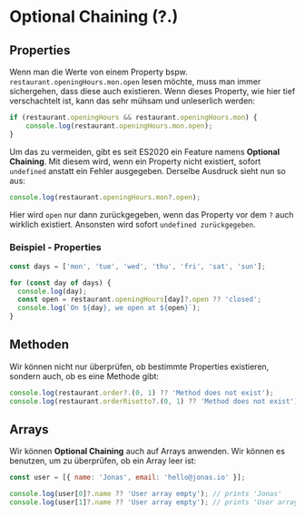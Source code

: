 # Optional Chaining (?.)

## Properties

Wenn man die Werte von einem Property bspw. `restaurant.openingHours.mon.open` lesen möchte, muss man immer sichergehen, dass diese auch
existieren. Wenn dieses Property, wie hier tief verschachtelt ist, kann das sehr mühsam und unleserlich werden:

```Javascript
if (restaurant.openingHours && restaurant.openingHours.mon) {
    console.log(restaurant.openingHours.mon.open);
}
```

Um das zu vermeiden, gibt es seit ES2020 ein Feature namens **Optional Chaining**. Mit diesem wird, wenn ein Property nicht existiert, sofort
`undefined` anstatt ein Fehler ausgegeben. Derselbe Ausdruck sieht nun so aus:

```Javascript
console.log(restaurant.openingHours.mon?.open);
```

Hier wird `open` nur dann zurückgegeben, wenn das Property vor dem `?` auch wirklich existiert. Ansonsten wird sofort `undefined zurückgegeben`.

### Beispiel - Properties

```Javascript
const days = ['mon', 'tue', 'wed', 'thu', 'fri', 'sat', 'sun'];

for (const day of days) {
  console.log(day);
  const open = restaurant.openingHours[day]?.open ?? 'closed';
  console.log(`On ${day}, we open at ${open}`);
}
```

## Methoden

Wir können nicht nur überprüfen, ob bestimmte Properties existieren, sondern auch, ob es eine Methode gibt:

```Javascript
console.log(restaurant.order?.(0, 1) ?? 'Method does not exist');
console.log(restaurant.orderRisotto?.(0, 1) ?? 'Method does not exist');
```

## Arrays

Wir können **Optional Chaining** auch auf Arrays anwenden. Wir können es benutzen, um zu überprüfen, ob ein Array leer ist:

```Javascript
const user = [{ name: 'Jonas', email: 'hello@jonas.io' }];

console.log(user[0]?.name ?? 'User array empty'); // prints 'Jonas'
console.log(user[1]?.name ?? 'User array empty'); // prints 'User array empty'
```
